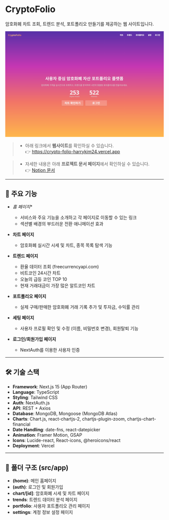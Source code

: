 # CryptoFolio

암호화폐 차트 조회, 트렌드 분석, 포트폴리오 만들기를 제공하는 웹 사이트입니다.

![홈 화면](https://github.com/HarryKim24/CryptoFolio/raw/main/public/homepage.png)

> - 아래 링크에서 **웹사이트**를 확인하실 수 있습니다.  
> 👉 https://crypto-folio-harrykim24.vercel.app

> - 자세한 내용은 아래 **프로젝트 문서 페이지**에서 확인하실 수 있습니다.  
> 👉 [Notion 문서](https://tl9434.notion.site/CryptoFolio-229857f733818008bc5ff076fcc8a16f?pvs=74)

---

## 🚀 주요 기능

- *홈 페이지**  
  - 서비스와 주요 기능을 소개하고 각 페이지로 이동할 수 있는 링크
  - 섹션별 배경의 부드러운 전환 애니메이션 효과

- **차트 페이지**  
  - 암호화폐 실시간 시세 및 차트, 종목 목록 탐색 기능

- **트렌드 페이지**  
  - 환율 데이터 조회 (freecurrencyapi.com)
  - 비트코인 24시간 차트
  - 오늘의 급등 코인 TOP 10
  - 현재 거래대금이 가장 많은 알트코인 차트

- **포트폴리오 페이지**  
  - 실제 구매/판매한 암호화폐 거래 기록 추가 및 투자금, 수익률 관리

- **세팅 페이지**  
  - 사용자 프로필 확인 및 수정 (이름, 비밀번호 변경), 회원탈퇴 기능

- **로그인/회원가입 페이지**  
  - NextAuth를 이용한 사용자 인증

---

## 🛠️ 기술 스택
- **Framework**: Next.js 15 (App Router)
- **Language**: TypeScript
- **Styling**: Tailwind CSS
- **Auth**: NextAuth.js
- **API**: REST + Axios
- **Database**: MongoDB, Mongoose (MongoDB Atlas)
- **Charts**: Chart.js, react-chartjs-2, chartjs-plugin-zoom, chartjs-chart-financial
- **Date Handling**: date-fns, react-datepicker
- **Animation**: Framer Motion, GSAP
- **Icons**: Lucide-react, React-icons, @heroicons/react
- **Deployment**: Vercel

---

## 📂 폴더 구조 (src/app)
- **(home)**: 메인 홈페이지
- **(auth)**: 로그인 및 회원가입
- **chart/[id]**: 암호화폐 시세 및 차트 페이지
- **trends**: 트렌드 데이터 분석 페이지
- **portfolio**: 사용자 포트폴리오 관리 페이지
- **settings**: 계정 정보 설정 페이지
